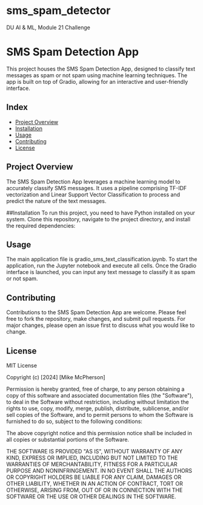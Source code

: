 # sms_spam_detector
DU AI &amp; ML, Module 21 Challenge
# SMS Spam Detection App
This project houses the SMS Spam Detection App, designed to classify text messages as spam or not spam using machine learning techniques. The app is built on top of Gradio, allowing for an interactive and user-friendly interface.

## Index
- [Project Overview](#project-overview)
- [Installation](#installation)
- [Usage](#usage)
- [Contributing](#contributing)
- [License](#license)

## Project Overview
The SMS Spam Detection App leverages a machine learning model to accurately classify SMS messages. It uses a pipeline comprising TF-IDF vectorization and Linear Support Vector Classification to process and predict the nature of the text messages.

##Installation
To run this project, you need to have Python installed on your system. Clone this repository, navigate to the project directory, and install the required dependencies:

## Usage
The main application file is gradio_sms_text_classification.ipynb. To start the application, run the Jupyter notebook and execute all cells. Once the Gradio interface is launched, you can input any text message to classify it as spam or not spam.

## Contributing
Contributions to the SMS Spam Detection App are welcome. Please feel free to fork the repository, make changes, and submit pull requests. For major changes, please open an issue first to discuss what you would like to change.

## License
MIT License

Copyright (c) [2024] [Mike McPherson]

Permission is hereby granted, free of charge, to any person obtaining a copy
of this software and associated documentation files (the "Software"), to deal
in the Software without restriction, including without limitation the rights
to use, copy, modify, merge, publish, distribute, sublicense, and/or sell
copies of the Software, and to permit persons to whom the Software is
furnished to do so, subject to the following conditions:

The above copyright notice and this permission notice shall be included in all
copies or substantial portions of the Software.

THE SOFTWARE IS PROVIDED "AS IS", WITHOUT WARRANTY OF ANY KIND, EXPRESS OR
IMPLIED, INCLUDING BUT NOT LIMITED TO THE WARRANTIES OF MERCHANTABILITY,
FITNESS FOR A PARTICULAR PURPOSE AND NONINFRINGEMENT. IN NO EVENT SHALL THE
AUTHORS OR COPYRIGHT HOLDERS BE LIABLE FOR ANY CLAIM, DAMAGES OR OTHER
LIABILITY, WHETHER IN AN ACTION OF CONTRACT, TORT OR OTHERWISE, ARISING FROM,
OUT OF OR IN CONNECTION WITH THE SOFTWARE OR THE USE OR OTHER DEALINGS IN THE
SOFTWARE.
